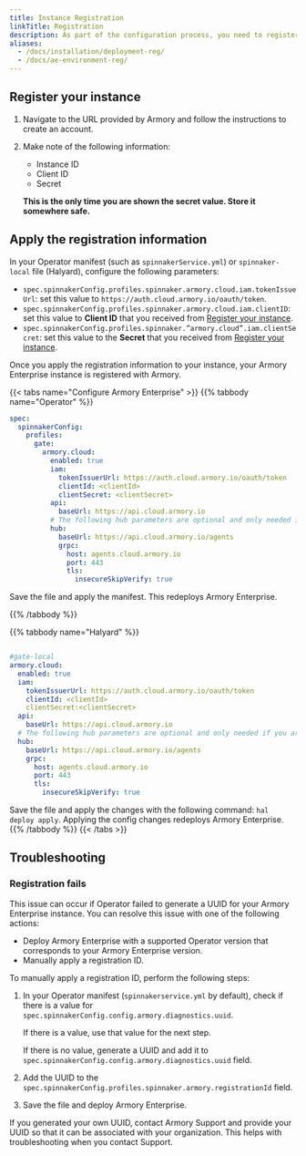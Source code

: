 ```yaml
---
title: Instance Registration
linkTitle: Registration
description: As part of the configuration process, you need to register your Armory Enterprise instance. If you maintain several instances, such as development, staging, and production instances, you must register each one.
aliases:
  - /docs/installation/deployment-reg/
  - /docs/ae-environment-reg/
---
```

<!--Several shortlinks point to this page from Deck:
- go.armory.io/UIdocs-deploy-reg points to the top of this page
- go.armory.io/UIdocs-deploy-reg-troubleshooting points to Troubleshooting
- go.armory.io/UIdocs-deploy-reg-manual-id points to the Operator fails to generate an instance ID section
-->

## Register your instance

1. Navigate to the URL provided by Armory and follow the instructions to create an account.
2. Make note of the following information:

   - Instance ID
   - Client ID
   - Secret

   **This is the only time you are shown the secret value. Store it somewhere safe.**

## Apply the registration information

In your Operator manifest (such as `spinnakerService.yml`) or `spinnaker-local` file (Halyard), configure the following parameters:
  - `spec.spinnakerConfig.profiles.spinnaker.armory.cloud.iam.tokenIssueUrl`: set this value to `https://auth.cloud.armory.io/oauth/token`.
  - `spec.spinnakerConfig.profiles.spinnaker.armory.cloud.iam.clientID`: set this value to **Client ID** that you received from [Register your instance](#register-your-instance).
  - `spec.spinnakerConfig.profiles.spinnaker.”armory.cloud”.iam.clientSecret`: set this value to the **Secret** that you received from [Register your instance](#register-your-instance).

Once you apply the registration information to your instance, your Armory Enterprise instance is registered with Armory.

{{< tabs name="Configure Armory Enterprise" >}}
{{% tabbody name="Operator" %}}

```yaml
spec:
  spinnakerConfig:
    profiles:
      gate:
        armory.cloud:
          enabled: true
          iam:
            tokenIssuerUrl: https://auth.cloud.armory.io/oauth/token
            clientId: <clientId>
            clientSecret: <clientSecret>
          api:
            baseUrl: https://api.cloud.armory.io
          # The following hub parameters are optional and only needed if you are using features that require Armory's hosted cloud services.
          hub:
            baseUrl: https://api.cloud.armory.io/agents
            grpc:
              host: agents.cloud.armory.io
              port: 443
              tls:
                insecureSkipVerify: true
```

Save the file and apply the manifest. This redeploys Armory Enterprise.

{{% /tabbody %}}

{{% tabbody name="Halyard" %}}

```yaml

#gate-local
armory.cloud:
  enabled: true
  iam:
    tokenIssuerUrl: https://auth.cloud.armory.io/oauth/token
    clientId: <clientId>
    clientSecret:<clientSecret>
  api:
    baseUrl: https://api.cloud.armory.io
  # The following hub parameters are optional and only needed if you are using features that require Armory's hosted cloud services.
  hub:
    baseUrl: https://api.cloud.armory.io/agents
    grpc:
      host: agents.cloud.armory.io
      port: 443
      tls:
        insecureSkipVerify: true
```

Save the file and apply the changes with the following command: `hal deploy apply`. Applying the config changes redeploys Armory Enterprise.
{{% /tabbody %}}
{{< /tabs >}}

## Troubleshooting

### Registration fails

This issue can occur if Operator failed to generate a UUID for your Armory Enterprise instance. You can resolve this issue with one of the following actions:

- Deploy Armory Enterprise with a supported Operator version that corresponds to your Armory Enterprise version.
- Manually apply a registration ID.

To manually apply a registration ID, perform the following steps:

1. In your Operator manifest (`spinnakerservice.yml` by default), check if there is a value for `spec.spinnakerConfig.config.armory.diagnostics.uuid`.

   If there is a value, use that value for the next step.

   If there is no value, generate a UUID and add it to `spec.spinnakerConfig.config.armory.diagnostics.uuid` field.

2. Add the UUID to the `spec.spinnakerConfig.profiles.spinnaker.armory.registrationId` field.
3. Save the file and deploy Armory Enterprise.

If you generated your own UUID, contact Armory Support and provide your UUID so that it can be associated with your organization. This helps with troubleshooting when you contact Support.
